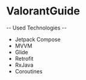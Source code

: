 # ValorantGuide
   -- Used Technologies --
- Jetpack Compose
- MVVM
- Glide
- Retrofit
- RxJava
- Coroutines
